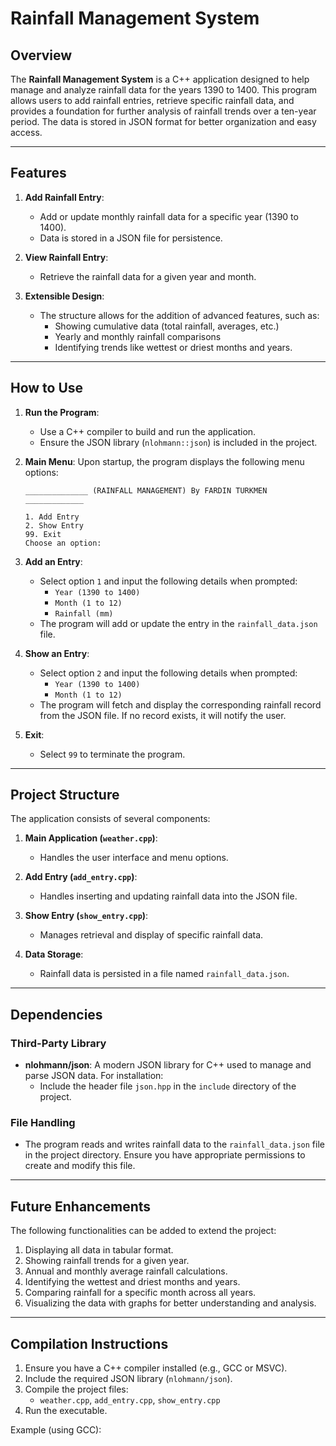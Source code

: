 # Rainfall Management System

## Overview

The **Rainfall Management System** is a C++ application designed to help manage and analyze rainfall data for the years 1390 to 1400. This program allows users to add rainfall entries, retrieve specific rainfall data, and provides a foundation for further analysis of rainfall trends over a ten-year period. The data is stored in JSON format for better organization and easy access.

---

## Features

1. **Add Rainfall Entry**:
    - Add or update monthly rainfall data for a specific year (1390 to 1400).
    - Data is stored in a JSON file for persistence.

2. **View Rainfall Entry**:
    - Retrieve the rainfall data for a given year and month.

3. **Extensible Design**:
    - The structure allows for the addition of advanced features, such as:
        - Showing cumulative data (total rainfall, averages, etc.)
        - Yearly and monthly rainfall comparisons
        - Identifying trends like wettest or driest months and years.

---

## How to Use

1. **Run the Program**:
    - Use a C++ compiler to build and run the application.
    - Ensure the JSON library (`nlohmann::json`) is included in the project.

2. **Main Menu**:
   Upon startup, the program displays the following menu options:
   ```
   ______________ (RAINFALL MANAGEMENT) By FARDIN TURKMEN _____________

   1. Add Entry
   2. Show Entry
   99. Exit
   Choose an option:
   ```

3. **Add an Entry**:
    - Select option `1` and input the following details when prompted:
        - `Year (1390 to 1400)`
        - `Month (1 to 12)`
        - `Rainfall (mm)`
    - The program will add or update the entry in the `rainfall_data.json` file.

4. **Show an Entry**:
    - Select option `2` and input the following details when prompted:
        - `Year (1390 to 1400)`
        - `Month (1 to 12)`
    - The program will fetch and display the corresponding rainfall record from the JSON file. If no record exists, it will notify the user.

5. **Exit**:
    - Select `99` to terminate the program.

---

## Project Structure

The application consists of several components:

1. **Main Application (`weather.cpp`)**:
    - Handles the user interface and menu options.

2. **Add Entry (`add_entry.cpp`)**:
    - Handles inserting and updating rainfall data into the JSON file.

3. **Show Entry (`show_entry.cpp`)**:
    - Manages retrieval and display of specific rainfall data.

4. **Data Storage**:
    - Rainfall data is persisted in a file named `rainfall_data.json`.

---

## Dependencies

### Third-Party Library
- **nlohmann/json**: A modern JSON library for C++ used to manage and parse JSON data. For installation:
    - Include the header file `json.hpp` in the `include` directory of the project.

### File Handling
- The program reads and writes rainfall data to the `rainfall_data.json` file in the project directory. Ensure you have appropriate permissions to create and modify this file.

---

## Future Enhancements

The following functionalities can be added to extend the project:
1. Displaying all data in tabular format.
2. Showing rainfall trends for a given year.
3. Annual and monthly average rainfall calculations.
4. Identifying the wettest and driest months and years.
5. Comparing rainfall for a specific month across all years.
6. Visualizing the data with graphs for better understanding and analysis.

---

## Compilation Instructions

1. Ensure you have a C++ compiler installed (e.g., GCC or MSVC).
2. Include the required JSON library (`nlohmann/json`).
3. Compile the project files:
    - `weather.cpp`, `add_entry.cpp`, `show_entry.cpp`
4. Run the executable.

Example (using GCC):
